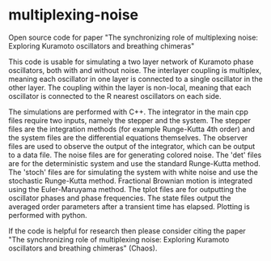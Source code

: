 # multiplexing-noise
Open source code for paper "The synchronizing role of multiplexing noise: Exploring Kuramoto oscillators and breathing chimeras"

This code is usable for simulating a two layer network of Kuramoto phase oscillators, both with and without noise. The interlayer coupling is multiplex, meaning each oscillator in one layer is connected to a single oscillator in the other layer. The coupling within the layer is non-local, meaning that each oscillator is connected to the R nearest oscillators on each side.  

The simulations are performed with C++. The integrator in the main cpp files require two inputs, namely the stepper and the system. The stepper files are the integration methods (for example Runge-Kutta 4th order) and the system files are the differential equations themselves. The observer files are used to observe the output of the integrator, which can be output to a data file. The noise files are for generating colored noise. The 'det' files are for the deterministic system and use the standard Runge-Kutta method. The 'stoch' files are for simulating the system with white noise and use the stochastic Runge-Kutta method. Fractional Brownian motion is integrated using the Euler-Maruyama method. The tplot files are for outputting the oscillator phases and phase frequencies. The state files output the averaged order parameters after a transient time has elapsed. Plotting is performed with python. 

If the code is helpful for research then please consider citing the paper "The synchronizing role of multiplexing noise: Exploring Kuramoto oscillators and breathing chimeras" (Chaos).  

